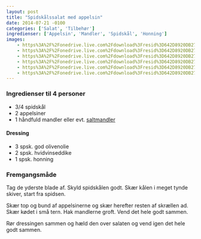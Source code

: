 ```yaml
---
layout: post
title: "Spidskålssalat med appelsin"
date: 2014-07-21 -0100
categories: ['Salat', 'Tilbehør']
ingredienser: ['Appelsin', 'Mandler', 'Spidskål', 'Honning']
images:
    - https%3A%2F%2Fonedrive.live.com%2Fdownload%3Fresid%3D642D8920DB2784EE!167754
    - https%3A%2F%2Fonedrive.live.com%2Fdownload%3Fresid%3D642D8920DB2784EE!167755
    - https%3A%2F%2Fonedrive.live.com%2Fdownload%3Fresid%3D642D8920DB2784EE!167756
    - https%3A%2F%2Fonedrive.live.com%2Fdownload%3Fresid%3D642D8920DB2784EE!167757
    - https%3A%2F%2Fonedrive.live.com%2Fdownload%3Fresid%3D642D8920DB2784EE!167759
    - https%3A%2F%2Fonedrive.live.com%2Fdownload%3Fresid%3D642D8920DB2784EE!167758
---
```

### Ingredienser til 4 personer
-   3/4 spidskål
-   2 appelsiner
-   1 håndfuld mandler eller evt. <a href="/arkiv/2014/12/16/saltmandler/">saltmandler</a>

#### Dressing
-   3 spsk. god olivenolie
-   2 spsk. hvidvinseddike
-   1 spsk. honning

### Fremgangsmåde
Tag de yderste blade af. Skyld spidskålen godt. Skær kålen i meget tynde skiver, start fra spidsen.

Skær top og bund af appelsinerne og skær herefter resten af skrællen ad. Skær kødet i små tern. Hak mandlerne groft. Vend det hele godt sammen.

Rør dressingen sammen og hæld den over salaten og vend igen det hele godt sammen.
